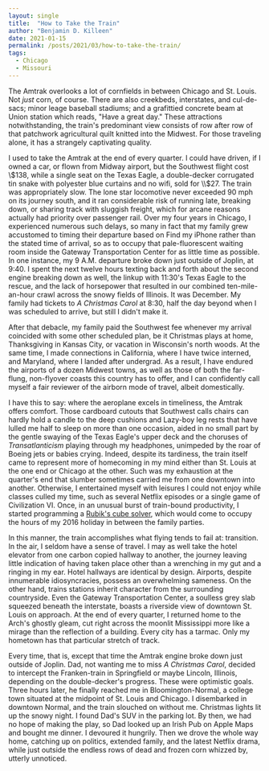 ```yaml
---
layout: single
title:  "How to Take the Train"
author: "Benjamin D. Killeen"
date: 2021-01-15
permalink: /posts/2021/03/how-to-take-the-train/
tags:
  - Chicago
  - Missouri
---
```


The Amtrak overlooks a lot of cornfields in between Chicago and St. Louis. Not *just* corn, of
course. There are also creekbeds, interstates, and cul-de-sacs; minor leage baseball stadiums; and
a grafittied concrete beam at Union station which reads, "Have a great day."  These attractions
notwithstanding, the train's predominant view consists of row after row of that patchwork
agricultural quilt knitted into the Midwest. For those traveling alone, it has a strangely
captivating quality.

I used to take the Amtrak at the end of every quarter. I could have driven, if I owned a car, or
flown from Midway airport, but the Southwest flight cost \\$138, while a single seat on the Texas
Eagle, a double-decker corrugated tin snake with polyester blue curtains and no wifi, sold for
\\$27. The train was appropriately slow. The lone star locomotive never exceeded 90 mph on its
journey south, and it ran considerable risk of running late, breaking down, or sharing track with
sluggish freight, which for arcane reasons actually had priority over passenger rail. Over my four
years in Chicago, I experienced numerous such delays, so many in fact that my family grew
accustomed to timing their departure based on Find my iPhone rather than the stated time of
arrival, so as to occupy that pale-fluorescent waiting room inside the Gateway Transportation
Center for as little time as possible. In one instance, my 9 A.M. departure broke down just outside
of Joplin, at 9:40. I spent the next twelve hours texting back and forth about the second engine
breaking down as well, the linkup with 11:30's Texas Eagle to the rescue, and the lack of
horsepower that resulted in our combined ten-mile-an-hour crawl across the snowy fields of
Illinois. It was December. My family had tickets to *A Christmas Carol* at 8:30, half the day
beyond when I was scheduled to arrive, but still I didn't make it.

After that debacle, my family paid the Southwest fee whenever my arrival coincided with some other
scheduled plan, be it Christmas plays at home, Thanksgiving in Kansas City, or vacation in
Wisconsin's north woods. At the same time, I made connections in California, where I have twice
interned, and Maryland, where I landed after undergrad. As a result, I have endured the airports of
a dozen Midwest towns, as well as those of both the far-flung, non-flyover coasts this country has
to offer, and I can confidently call myself a fair reviewer of the airborn mode of travel, albeit
domestically.

I have this to say: where the aeroplane excels in timeliness, the Amtrak offers comfort. Those
cardboard cutouts that Southwest calls chairs can hardly hold a candle to the deep cushions and
Lazy-boy leg rests that have lulled me half to sleep on more than one occasion, aided in no small
part by the gentle swaying of the Texas Eagle's upper deck and the choruses of *Transatlanticism*
playing through my headphones, unimpeded by the roar of Boeing jets or babies crying. Indeed,
despite its tardiness, the train itself came to represent more of homecoming in my mind either than
St. Louis at the one end or Chicago at the other. Such was my exhaustion at the quarter's end that
slumber sometimes carried me from one downtown into another. Otherwise, I entertained myself with
leisures I could not enjoy while classes culled my time, such as several Netflix episodes or a
single game of Civilization VI. Once, in an unusual burst of train-bound productivity, I started
programming a [Rubik's cube solver](https://github.com/benjamindkilleen/functional-rubiks-solver),
which would come to occupy the hours of my 2016 holiday in between the family parties.

In this manner, the train accomplishes what flying tends to fail at: transition. In the air, I
seldom have a sense of travel. I may as well take the hotel elevator from one carbon copied hallway
to another, the journey leaving little indication of having taken place other than a wrenching in
my gut and a ringing in my ear. Hotel hallways are identical by design. Airports, despite
innumerable idiosyncracies, possess an overwhelming sameness. On the other hand, trains stations
inherit character from the surrounding countryside. Even the Gateway Transportation Center, a
soulless grey slab squeezed beneath the interstate, boasts a riverside view of downtown St. Louis
on approach. At the end of every quarter, I returned home to the Arch's ghostly gleam, cut right
across the moonlit Mississippi more like a mirage than the reflection of a building. Every city has
a tarmac. Only my hometown has that particular stretch of track.

Every time, that is, except that time the Amtrak engine broke down just outside of Joplin. Dad, not
wanting me to miss *A Christmas Carol*, decided to intercept the Franken-train in Springfield or
maybe Lincoln, Illinois, depending on the double-decker's progress. These were optimistic
goals. Three hours later, he finally reached me in Bloomington-Normal, a college town situated at
the midpoint of St. Louis and Chicago. I disembarked in downtown Normal, and the train slouched on
without me. Christmas lights lit up the snowy night. I found Dad's SUV in the parking lot. By then,
we had no hope of making the play, so Dad looked up an Irish Pub on Apple Maps and bought me
dinner. I devoured it hungrily. Then we drove the whole way home, catching up on politics, extended
family, and the latest Netflix drama, while just outside the endless rows of dead and frozen corn
whizzed by, utterly unnoticed.
